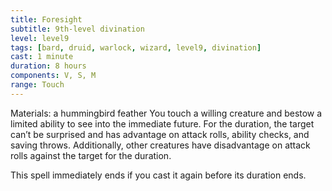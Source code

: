 ```yaml
---
title: Foresight
subtitle: 9th-level divination
level: level9
tags: [bard, druid, warlock, wizard, level9, divination]
cast: 1 minute
duration: 8 hours
components: V, S, M
range: Touch
---
```

Materials: a hummingbird feather
You touch a willing creature and bestow a limited ability to see into the immediate future. For the duration, the target can’t be surprised and has advantage on attack rolls, ability checks, and saving throws. Additionally, other creatures have disadvantage on attack rolls against the target for the duration.

This spell immediately ends if you cast it again before its duration ends.